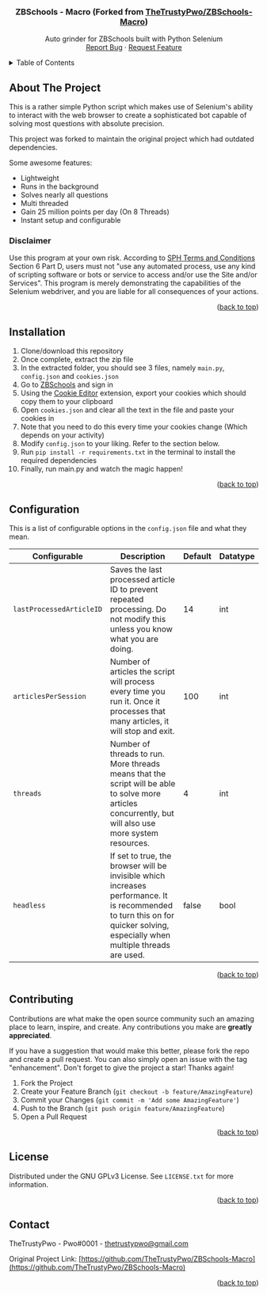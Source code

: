 <!-- PROJECT TITLE -->
<!--suppress HtmlDeprecatedAttribute, HtmlUnknownAnchorTarget -->

<div align="center">
<h3 align="center">ZBSchools - Macro (Forked from <a href="https://github.com/TheTrustyPwo/ZBSchools-Macro">TheTrustyPwo/ZBSchools-Macro</a>)</h3>
  <p align="center">
    Auto grinder for ZBSchools built with Python Selenium
    <br/>
    <a href="https://github.com/TheTrustyPwo/ZBSchools-Macro/issues">Report Bug</a>
    ·
    <a href="https://github.com/TheTrustyPwo/ZBSchools-Macro/issues">Request Feature</a>
  </p>
</div>
<!-- TABLE OF CONTENTS -->
<details>
  <summary>Table of Contents</summary>
  <ol>
    <li><a href="#about-the-project">About The Project</a></li>
    <li><a href="#installation">Installation</a></li>
    <li><a href="#configuration">Configuration</a></li>
    <li><a href="#contributing">Contributing</a></li>
    <li><a href="#license">License</a></li>
    <li><a href="#contact">Contact</a></li>
  </ol>
</details>


<!-- ABOUT THE PROJECT -->
## About The Project

This is a rather simple Python script which makes use of Selenium's ability
to interact with the web browser to create a sophisticated bot capable of solving
most questions with absolute precision.

This project was forked to maintain the original project which had outdated dependencies.

Some awesome features:
* Lightweight
* Runs in the background
* Solves nearly all questions
* Multi threaded
* Gain 25 million points per day (On 8 Threads)
* Instant setup and configurable

### Disclaimer
Use this program at your own risk. According to <a href="https://www.sph.com.sg/legal/website_tnc/">SPH Terms and Conditions</a>
Section 6 Part D, users must not "use any automated process, use any kind of scripting software or bots or service to access and/or use the Site and/or Services".
This program is merely demonstrating the capabilities of the Selenium webdriver, and you are liable
for all consequences of your actions.

<p align="right">(<a href="#top">back to top</a>)</p>


<!-- INSTALLATION -->
## Installation
1. Clone/download this repository
2. Once complete, extract the zip file
3. In the extracted folder, you should see 3 files, namely `main.py`, `config.json` and `cookies.json`
4. Go to <a href="https://www.zbschools.sg/">ZBSchools</a> and sign in
5. Using the <a href="https://chrome.google.com/webstore/detail/cookie-editor/hlkenndednhfkekhgcdicdfddnkalmdm?hl=en">Cookie Editor</a> extension, export your cookies which should copy them to your clipboard
6. Open `cookies.json` and clear all the text in the file and paste your cookies in
7. Note that you need to do this every time your cookies change (Which depends on your activity)
8. Modify `config.json` to your liking. Refer to the section below.
9. Run `pip install -r requirements.txt` in the terminal to install the required dependencies
10. Finally, run main.py and watch the magic happen!

<p align="right">(<a href="#top">back to top</a>)</p>


<!-- CONFIGURATION -->
## Configuration

This is a list of configurable options in the `config.json` file and what they mean.

| Configurable             | Description                                                                                                                                                                  | Default | Datatype |
|--------------------------|------------------------------------------------------------------------------------------------------------------------------------------------------------------------------|---------|----------|
| `lastProcessedArticleID` | Saves the last processed article ID to prevent repeated processing. Do not modify this unless you know what you are doing.                                                   | 14      | int      |
| `articlesPerSession`     | Number of articles the script will process every time you run it. Once it processes that many articles, it will stop and exit.                                               | 100     | int      |
| `threads`                | Number of threads to run. More threads means that the script will be able to solve more articles concurrently, but will also use more system resources.                      | 4       | int      | 
| `headless`               | If set to true, the browser will be invisible which increases performance. It is recommended to turn this on for quicker solving, especially when multiple threads are used. | false   | bool     |

<p align="right">(<a href="#top">back to top</a>)</p>


<!-- CONTRIBUTING -->
## Contributing

Contributions are what make the open source community such an amazing place to learn, inspire, and create. Any contributions you make are **greatly appreciated**.

If you have a suggestion that would make this better, please fork the repo and create a pull request. You can also simply open an issue with the tag "enhancement".
Don't forget to give the project a star! Thanks again!

1. Fork the Project
2. Create your Feature Branch (`git checkout -b feature/AmazingFeature`)
3. Commit your Changes (`git commit -m 'Add some AmazingFeature'`)
4. Push to the Branch (`git push origin feature/AmazingFeature`)
5. Open a Pull Request

<p align="right">(<a href="#readme-top">back to top</a>)</p>


<!-- LICENSE -->
## License

Distributed under the GNU GPLv3 License. See `LICENSE.txt` for more information.

<p align="right">(<a href="#top">back to top</a>)</p>


<!-- CONTACT -->
## Contact

TheTrustyPwo - Pwo#0001 - thetrustypwo@gmail.com

Original Project Link: [https://github.com/TheTrustyPwo/ZBSchools-Macro](https://github.com/TheTrustyPwo/ZBSchools-Macro)

<p align="right">(<a href="#top">back to top</a>)</p>
